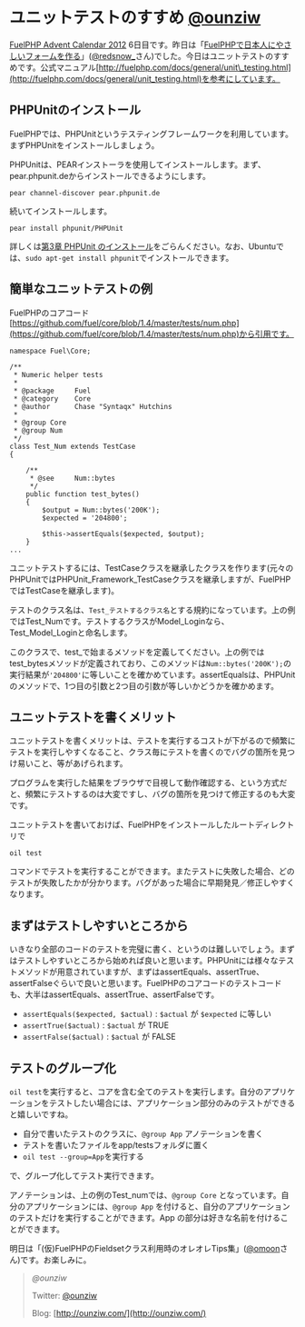 ユニットテストのすすめ [@ounziw](https://twitter.com/ounziw)
========================================================================================

[FuelPHP Advent Calendar 2012](http://atnd.org/events/33753) 6日目です。昨日は「[FuelPHPで日本人にやさしいフォームを作る](http://nob-log.info/2012/12/05/fuelphp-advent-calendar-2012/)」([@redsnow\_](https://twitter.com/redsnow_)さん)でした。今日はユニットテストのすすめです。公式マニュアル[http://fuelphp.com/docs/general/unit\_testing.html](http://fuelphp.com/docs/general/unit_testing.html)を参考にしています。

## PHPUnitのインストール

FuelPHPでは、PHPUnitというテスティングフレームワークを利用しています。まずPHPUnitをインストールしましょう。

PHPUnitは、PEARインストーラを使用してインストールします。まず、pear.phpunit.deからインストールできるようにします。

`pear channel-discover pear.phpunit.de`

続いてインストールします。

`pear install phpunit/PHPUnit`

詳しくは[第3章 PHPUnit のインストール](http://www.phpunit.de/manual/3.6/ja/installation.html)をごらんください。なお、Ubuntuでは、`sudo apt-get install phpunit`でインストールできます。

## 簡単なユニットテストの例

FuelPHPのコアコード[https://github.com/fuel/core/blob/1.4/master/tests/num.php](https://github.com/fuel/core/blob/1.4/master/tests/num.php)から引用です。

~~~~ {.brush: .php; .title: .; .notranslate title=""}
namespace Fuel\Core;

/**
 * Numeric helper tests
 *
 * @package     Fuel
 * @category    Core
 * @author      Chase "Syntaqx" Hutchins
 *
 * @group Core
 * @group Num
 */
class Test_Num extends TestCase
{

    /**
     * @see     Num::bytes
     */
    public function test_bytes()
    {
        $output = Num::bytes('200K');
        $expected = '204800';

        $this->assertEquals($expected, $output);
    }
...
~~~~

ユニットテストするには、TestCaseクラスを継承したクラスを作ります(元々のPHPUnitではPHPUnit\_Framework\_TestCaseクラスを継承しますが、FuelPHPではTestCaseを継承します)。

テストのクラス名は、`Test_テストするクラス名`とする規約になっています。上の例ではTest\_Numです。テストするクラスがModel\_Loginなら、Test\_Model\_Loginと命名します。

このクラスで、test\_で始まるメソッドを定義してください。上の例ではtest\_bytesメソッドが定義されており、このメソッドは`Num::bytes('200K');`の実行結果が`'204800'`に等しいことを確かめています。assertEqualsは、PHPUnitのメソッドで、1つ目の引数と2つ目の引数が等しいかどうかを確かめます。

## ユニットテストを書くメリット

ユニットテストを書くメリットは、テストを実行するコストが下がるので頻繁にテストを実行しやすくなること、クラス毎にテストを書くのでバグの箇所を見つけ易いこと、等があげられます。

プログラムを実行した結果をブラウザで目視して動作確認する、という方式だと、頻繁にテストするのは大変ですし、バグの箇所を見つけて修正するのも大変です。

ユニットテストを書いておけば、FuelPHPをインストールしたルートディレクトリで

`oil test`

コマンドでテストを実行することができます。またテストに失敗した場合、どのテストが失敗したかが分かります。バグがあった場合に早期発見／修正しやすくなります。

## まずはテストしやすいところから

いきなり全部のコードのテストを完璧に書く、というのは難しいでしょう。まずはテストしやすいところから始めれば良いと思います。PHPUnitには様々なテストメソッドが用意されていますが、まずはassertEquals、assertTrue、assertFalseぐらいで良いと思います。FuelPHPのコアコードのテストコードも、大半はassertEquals、assertTrue、assertFalseです。

-   `assertEquals($expected, $actual)` : `$actual` が `$expected` に等しい
-   `assertTrue($actual)` : `$actual` が TRUE
-   `assertFalse($actual)` : `$actual` が FALSE

## テストのグループ化

`oil test`を実行すると、コアを含む全てのテストを実行します。自分のアプリケーションをテストしたい場合には、アプリケーション部分のみのテストができると嬉しいですね。

-   自分で書いたテストのクラスに、`@group App` アノテーションを書く
-   テストを書いたファイルをapp/testsフォルダに置く
-   `oil test --group=App`を実行する

で、グループ化してテスト実行できます。

アノテーションは、上の例のTest\_numでは、`@group Core` となっています。自分のアプリケーションには、`@group App` を付けると、自分のアプリケーションのテストだけを実行することができます。App の部分は好きな名前を付けることができます。

明日は「(仮)FuelPHPのFieldsetクラス利用時のオレオレTips集」([@omoon](https://twitter.com/omoon)さん)です。お楽しみに。

>*@ounziw*
>
>
>
>Twitter: [@ounziw](https://twitter.com/ounziw)
>
>Blog: [http://ounziw.com/](http://ounziw.com/)

